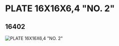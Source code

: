 # PLATE 16X16X6,4 "NO. 2"
## 16402
![PLATE 16X16X6,4 "NO. 2"](https://lc-www-live-s.legocdn.com/media/bricks/5/2/6059168.jpg)